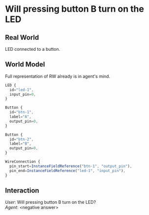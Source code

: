 # Will pressing button B turn on the LED

## Real World
LED connected to a button.

## World Model
Full representation of RW already is in agent's mind.
```js
LED {
  id="led-1",
  input_pin=0,
}

Button {
  id="btn-1",
  label="A",
  output_pin=0,
}

Button {
  id="btn-2",
  label="B",
  output_pin=0,
}

WireConnection {
  pin_start=InstanceFieldReference("btn-1", "output_pin"),
  pin_end=InstanceFieldReference("led-1", "input_pin"),
}
```

## Interaction
*User*: Will pressing button B turn on the LED?  
*Agent*: \<negative answer\>